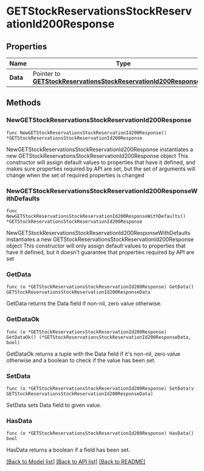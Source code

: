 # GETStockReservationsStockReservationId200Response

## Properties

Name | Type | Description | Notes
------------ | ------------- | ------------- | -------------
**Data** | Pointer to [**GETStockReservationsStockReservationId200ResponseData**](GETStockReservationsStockReservationId200ResponseData.md) |  | [optional] 

## Methods

### NewGETStockReservationsStockReservationId200Response

`func NewGETStockReservationsStockReservationId200Response() *GETStockReservationsStockReservationId200Response`

NewGETStockReservationsStockReservationId200Response instantiates a new GETStockReservationsStockReservationId200Response object
This constructor will assign default values to properties that have it defined,
and makes sure properties required by API are set, but the set of arguments
will change when the set of required properties is changed

### NewGETStockReservationsStockReservationId200ResponseWithDefaults

`func NewGETStockReservationsStockReservationId200ResponseWithDefaults() *GETStockReservationsStockReservationId200Response`

NewGETStockReservationsStockReservationId200ResponseWithDefaults instantiates a new GETStockReservationsStockReservationId200Response object
This constructor will only assign default values to properties that have it defined,
but it doesn't guarantee that properties required by API are set

### GetData

`func (o *GETStockReservationsStockReservationId200Response) GetData() GETStockReservationsStockReservationId200ResponseData`

GetData returns the Data field if non-nil, zero value otherwise.

### GetDataOk

`func (o *GETStockReservationsStockReservationId200Response) GetDataOk() (*GETStockReservationsStockReservationId200ResponseData, bool)`

GetDataOk returns a tuple with the Data field if it's non-nil, zero value otherwise
and a boolean to check if the value has been set.

### SetData

`func (o *GETStockReservationsStockReservationId200Response) SetData(v GETStockReservationsStockReservationId200ResponseData)`

SetData sets Data field to given value.

### HasData

`func (o *GETStockReservationsStockReservationId200Response) HasData() bool`

HasData returns a boolean if a field has been set.


[[Back to Model list]](../README.md#documentation-for-models) [[Back to API list]](../README.md#documentation-for-api-endpoints) [[Back to README]](../README.md)


